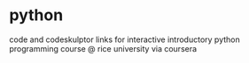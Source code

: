 # python
code and codeskulptor links for interactive introductory python programming course @ rice university via coursera
